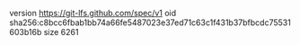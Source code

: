 version https://git-lfs.github.com/spec/v1
oid sha256:c8bcc6fbab1bb74a66fe5487023e37ed71c63c1f431b37bfbcdc75531603b16b
size 6261
